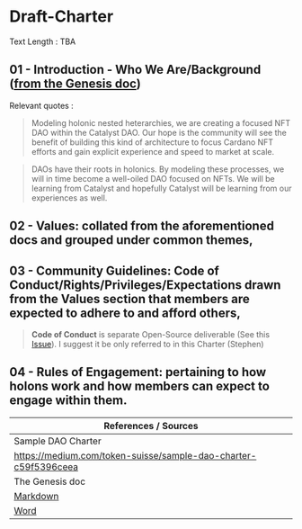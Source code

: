 # Draft-Charter
Text Length : TBA


## 01 - Introduction - Who We Are/Background ([from the Genesis doc](https://github.com/NFT-DAO/Governance-HOLON/blob/main/13-Our-Appendix/Documents/2021-02-03-Genesis-Document.md))

Relevant quotes :

> Modeling holonic nested heterarchies, we are creating a focused NFT DAO within the Catalyst DAO.  Our hope is the community will see the benefit of building this kind of architecture to focus Cardano NFT efforts and gain explicit experience and speed to market at scale.  

> DAOs have their roots in holonics. By modeling these processes, we will in time become a well-oiled DAO focused on NFTs. We will be learning from Catalyst and hopefully Catalyst will be learning from our experiences as well.


## 02 - Values: collated from the aforementioned docs and grouped under common themes,



## 03 - Community Guidelines: Code of Conduct/Rights/Privileges/Expectations drawn from the Values section that members are expected to adhere to and afford others,

> **Code of Conduct** is separate Open-Source deliverable (See this [Issue](https://github.com/NFT-DAO/Governance-HOLON/issues/4)). I suggest it be only referred to in this Charter (Stephen)

## 04 - Rules of Engagement: pertaining to how holons work and how members can expect to engage within them.

| References / Sources |
|---|
| Sample DAO Charter |
| https://medium.com/token-suisse/sample-dao-charter-c59f5396ceea |
| The Genesis doc |
| [Markdown](https://github.com/NFT-DAO/Governance-HOLON/blob/main/13-Our-Appendix/Documents/2021-02-03-Genesis-Document.md) |
| [Word](https://github.com/NFT-DAO/Governance-HOLON/files/6261232/GENESIS_OF_NFT_DAO.docx) |
